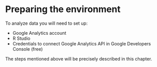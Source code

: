 # Preparing the environment

To analyze data you will need to set up:
* Google Analytics account
* R Studio
* Credentials to connect Google Analytics API in Google Developers Console (free)

The steps mentioned above will be precisely described in this chapter.
